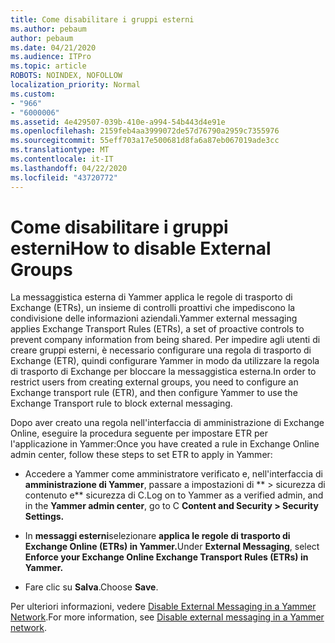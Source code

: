 ```yaml
---
title: Come disabilitare i gruppi esterni
ms.author: pebaum
author: pebaum
ms.date: 04/21/2020
ms.audience: ITPro
ms.topic: article
ROBOTS: NOINDEX, NOFOLLOW
localization_priority: Normal
ms.custom:
- "966"
- "6000006"
ms.assetid: 4e429507-039b-410e-a994-54b443d4e91e
ms.openlocfilehash: 2159feb4aa3999072de57d76790a2959c7355976
ms.sourcegitcommit: 55eff703a17e500681d8fa6a87eb067019ade3cc
ms.translationtype: MT
ms.contentlocale: it-IT
ms.lasthandoff: 04/22/2020
ms.locfileid: "43720772"
---
```

# <a name="how-to-disable-external-groups"></a><span data-ttu-id="99afd-102">Come disabilitare i gruppi esterni</span><span class="sxs-lookup"><span data-stu-id="99afd-102">How to disable External Groups</span></span>

<span data-ttu-id="99afd-103">La messaggistica esterna di Yammer applica le regole di trasporto di Exchange (ETRs), un insieme di controlli proattivi che impediscono la condivisione delle informazioni aziendali.</span><span class="sxs-lookup"><span data-stu-id="99afd-103">Yammer external messaging applies Exchange Transport Rules (ETRs), a set of proactive controls to prevent company information from being shared.</span></span> <span data-ttu-id="99afd-104">Per impedire agli utenti di creare gruppi esterni, è necessario configurare una regola di trasporto di Exchange (ETR), quindi configurare Yammer in modo da utilizzare la regola di trasporto di Exchange per bloccare la messaggistica esterna.</span><span class="sxs-lookup"><span data-stu-id="99afd-104">In order to restrict users from creating external groups, you need to configure an Exchange transport rule (ETR), and then configure Yammer to use the Exchange Transport rule to block external messaging.</span></span>
  
<span data-ttu-id="99afd-105">Dopo aver creato una regola nell'interfaccia di amministrazione di Exchange Online, eseguire la procedura seguente per impostare ETR per l'applicazione in Yammer:</span><span class="sxs-lookup"><span data-stu-id="99afd-105">Once you have created a rule in Exchange Online admin center, follow these steps to set ETR to apply in Yammer:</span></span>
  
- <span data-ttu-id="99afd-106">Accedere a Yammer come amministratore verificato e, nell'interfaccia di **amministrazione di Yammer**, passare a impostazioni di \*\* \> sicurezza di contenuto e\*\* sicurezza di C.</span><span class="sxs-lookup"><span data-stu-id="99afd-106">Log on to Yammer as a verified admin, and in the **Yammer admin center**, go to C **Content and Security \> Security Settings.**</span></span>

- <span data-ttu-id="99afd-107">In **messaggi esterni**selezionare **applica le regole di trasporto di Exchange Online (ETRs) in Yammer.**</span><span class="sxs-lookup"><span data-stu-id="99afd-107">Under **External Messaging**, select **Enforce your Exchange Online Exchange Transport Rules (ETRs) in Yammer.**</span></span>

- <span data-ttu-id="99afd-108">Fare clic su **Salva**.</span><span class="sxs-lookup"><span data-stu-id="99afd-108">Choose **Save**.</span></span>

<span data-ttu-id="99afd-109">Per ulteriori informazioni, vedere [Disable External Messaging in a Yammer Network](https://docs.microsoft.com/yammer/work-with-external-users/disable-external-messaging).</span><span class="sxs-lookup"><span data-stu-id="99afd-109">For more information, see [Disable external messaging in a Yammer network](https://docs.microsoft.com/yammer/work-with-external-users/disable-external-messaging).</span></span>
  